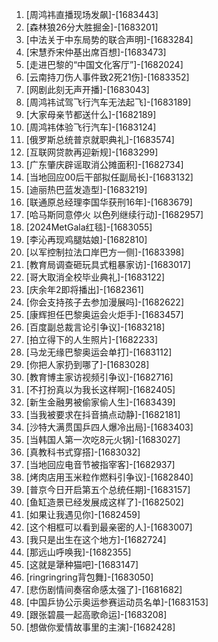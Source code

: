 
1. [周鸿祎直播现场发飙]-[1683443]
1. [森林狼26分大胜掘金]-[1683201]
1. [中法关于中东局势的联合声明]-[1683284]
1. [宋慧乔宋仲基出席百想]-[1683473]
1. [走进巴黎的“中国文化客厅”]-[1682024]
1. [云南持刀伤人事件致2死21伤]-[1683352]
1. [网剧此刻无声开播]-[1683043]
1. [周鸿祎试驾飞行汽车无法起飞]-[1683189]
1. [大家母亲节都送什么]-[1682189]
1. [周鸿祎体验飞行汽车]-[1683124]
1. [俄罗斯总统普京就职典礼]-[1683574]
1. [互联网贷款再迎新规]-[1683299]
1. [广东肇庆辟谣取消公摊面积]-[1682734]
1. [当地回应00后干部拟任副局长]-[1683132]
1. [迪丽热巴蓝发造型]-[1683219]
1. [联通原总经理李国华获刑16年]-[1683679]
1. [哈马斯同意停火 以色列继续行动]-[1682957]
1. [2024MetGala红毯]-[1683055]
1. [李沁再现鸡腿姑娘]-[1682810]
1. [以军控制拉法口岸巴方一侧]-[1683398]
1. [教育局调查砸玩具式粗暴家访]-[1683017]
1. [哥大取消全校毕业典礼]-[1683122]
1. [庆余年2即将播出]-[1682361]
1. [你会支持孩子去参加漫展吗]-[1682622]
1. [康辉担任巴黎奥运会火炬手]-[1683457]
1. [百度副总裁言论引争议]-[1683218]
1. [拍立得下的人生照片]-[1682233]
1. [马龙无缘巴黎奥运会单打]-[1683112]
1. [你把人家扔到哪了]-[1683028]
1. [教育博主家访视频引争议]-[1682716]
1. [不打扮真以为我长这样啊]-[1682405]
1. [新生金融男被偷家偷人生]-[1683439]
1. [当我被要求在抖音搞点动静]-[1682181]
1. [沙特大满贯国乒四人爆冷出局]-[1683403]
1. [当韩国人第一次吃8元火锅]-[1683027]
1. [真教科书式穿搭]-[1683032]
1. [当地回应电音节被指宰客]-[1682937]
1. [烤肉店用玉米粒作燃料引争议]-[1682840]
1. [普京今日开启第五个总统任期]-[1683157]
1. [鱼缸造景已经发展成这样了]-[1682502]
1. [如果让我遇见你]-[1682459]
1. [这个相框可以看到最亲密的人]-[1683007]
1. [我只是出生在这个地方]-[1682724]
1. [那远山呼唤我]-[1682355]
1. [这就是犟种猫吧]-[1683147]
1. [ringringring背包舞]-[1683050]
1. [悲伤剧情间奏宿命感太强了]-[1681682]
1. [中国乒协公示奥运参赛运动员名单]-[1683153]
1. [跟张碧晨一起高歌命运]-[1683208]
1. [想做你爱情故事里的主演]-[1682428]